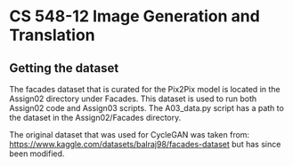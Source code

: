 # CS 548-12 Image Generation and Translation
## Getting the dataset
The facades dataset that is curated for the Pix2Pix model is located in the Assign02 directory under Facades. This dataset is used to run both Assign02 code and Assign03 scripts. The A03_data.py script has a path to the dataset in the Assign02/Facades directory.

The original dataset that was used for CycleGAN was taken from: https://www.kaggle.com/datasets/balraj98/facades-dataset but has since been modified.